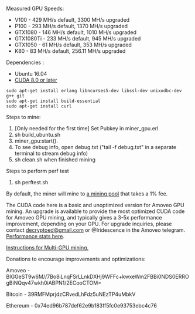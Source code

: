 Measured GPU Speeds:
- V100 - 429 MH/s default, 3300 MH/s upgraded
- P100 - 293 MH/s default, 1370 MH/s upgraded
- GTX1080 - 146 MH/s default, 1010 MH/s upgraded 
- GTX1080Ti - 233 MH/s default, 945 MH/s upgraded
- GTX1050 - 61 MH/s default, 353 MH/s upgraded
- K80 - 83 MH/s default, 256.11 MH/s upgraded

Dependencies :
- Ubuntu 16.04
- [CUDA 8.0 or later](https://askubuntu.com/a/799185)
```
sudo apt-get install erlang libncurses5-dev libssl-dev unixodbc-dev g++ git
sudo apt-get install build-essential
sudo apt-get install curl
```

Steps to mine:
1. [Only needed for the first time] Set Pubkey in miner_gpu.erl
2. sh build_ubuntu.sh
3. miner_gpu:start().
4. To see debug info, open debug.txt ("tail -f debug.txt" in a separate terminal to stream debug info)
5. sh clean.sh when finished mining

Steps to perform perf test
1. sh perftest.sh

By default, the miner will mine to [a mining pool](https://github.com/zack-bitcoin/amoveo-mining-pool) that takes a 1% fee.

The CUDA code here is a basic and unoptimized version for Amoveo GPU mining. An upgrade is available to provide the most optimized CUDA code for Amoveo GPU mining, and typically gives a 3-5x performance improvement, depending on your GPU. For upgrade inquiries, please contact decryptoed@gmail.com or @Iridescence in the Amoveo telegram. [Performance stats here](https://github.com/decryptoed/amoveo-cuda-miner/blob/master/stats.txt).

[Instructions for Multi-GPU mining.](https://github.com/decryptoed/amoveo-cuda-miner/blob/master/docs/Multi-GPU.md)

Donations to encourage improvements and optimizations:

Amoveo - BIGGeST9w6M//7Bo8iLnqFSrLLnkDXHj9WFFc+kwxeWm2FBBi0NDS0ERROgBiNQqv47wkh0iABPN1/2ECooCTOM=

Bitcoin - 39RMFMprjdzCRvedLhFdz5uNEzTP4uMbkV

Ethereum - 0x74ed96b787def62e9b183ff5fc0e93753ebc4c76